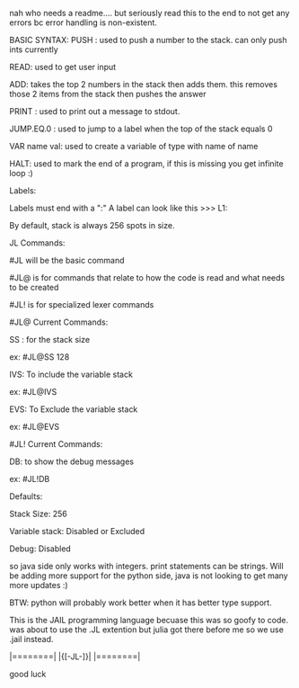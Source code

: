 nah who needs a readme....
but seriously read this to the end to not get any errors bc error handling is non-existent.

BASIC SYNTAX:
PUSH <int>: used to push a number to the stack. can only push ints currently

READ: used to get user input 

ADD: takes the top 2 numbers in the stack then adds them. this removes those 2 items from the stack then pushes the answer

PRINT <String>: used to print out a message to stdout.

JUMP.EQ.0 <LABEL>: used to jump to a label when the top of the stack equals 0 

VAR <Type> name<String> val<Type>: used to create a variable of type with name of name

HALT: used to mark the end of a program, if this is missing you get infinite loop :)

Labels:

Labels must end with a ":" A label can look like this >>>  L1:

By default, stack is always 256 spots in size.

JL Commands:

#JL will be the basic command

#JL@ is for commands that relate to how the code is read and what needs to be created

#JL! is for specialized lexer commands

#JL@ Current Commands:

SS <int>: for the stack size

ex: #JL@SS 128

IVS: To include the variable stack

ex: #JL@IVS

EVS: To Exclude the variable stack

ex: #JL@EVS

#JL! Current Commands:

DB: to show the debug messages

ex: #JL!DB

Defaults:

Stack Size: 256

Variable stack: Disabled or Excluded

Debug: Disabled

so java side only works with integers. print statements can be strings. 
Will be adding more support for the python side, java is not looking to get many more updates :)

BTW: python will probably work better when it has better type support.

This is the JAIL programming language becuase this was so goofy to code. 
was about to use the .JL extention but julia got there before me so we use .jail instead.

|========|
|{[-JL-]}|
|========|

good luck
